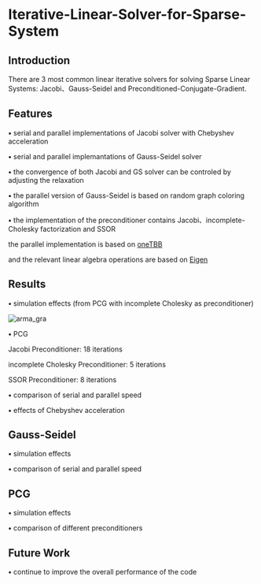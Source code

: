 # Iterative-Linear-Solver-for-Sparse-System

## Introduction
There are 3 most common linear iterative solvers for solving Sparse Linear Systems: Jacobi、Gauss-Seidel and Preconditioned-Conjugate-Gradient.

## Features
<p><strong>&bull;</strong> serial and parallel implementations of Jacobi solver with Chebyshev acceleration <p> 
  
<p><strong>&bull;</strong> serial and parallel implemantations of Gauss-Seidel solver <p>
  
<p><strong>&bull;</strong> the convergence of both Jacobi and GS solver can be controled by adjusting the relaxation <p>
  
<p><strong>&bull;</strong> the parallel version of Gauss-Seidel is based on random graph coloring algorithm <p>
  
<p><strong>&bull;</strong> the implementation of the preconditioner contains Jacobi、incomplete-Cholesky factorization and SSOR <p>

the parallel implementation is based on [oneTBB](https://github.com/oneapi-src/oneTBB)

and the relevant linear algebra operations are based on [Eigen](https://eigen.tuxfamily.org/dox/group__TutorialSparse.html)

## Results

<p><strong>&bull;</strong> simulation effects (from PCG with incomplete Cholesky as preconditioner) <p>

![arma_gra](results/arma_gra.gif)

<p><strong>&bull;</strong> PCG <p>

  Jacobi Preconditioner: 18 iterations

  incomplete Cholesky Preconditioner: 5 iterations

  SSOR Preconditioner: 8 iterations

<p><strong>&bull;</strong> comparison of serial and parallel speed <p>

<p><strong>&bull;</strong> effects of Chebyshev acceleration <p>

## Gauss-Seidel
<p><strong>&bull;</strong> simulation effects <p>

<p><strong>&bull;</strong> comparison of serial and parallel speed <p>

## PCG
<p><strong>&bull;</strong> simulation effects <p>

<p><strong>&bull;</strong> comparison of different preconditioners <p>

## Future Work
<p><strong>&bull;</strong> continue to improve the overall performance of the code <p> 
